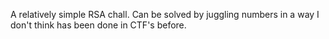 A relatively simple RSA chall. Can be solved by juggling numbers in a way I don't think has been done in CTF's before.
